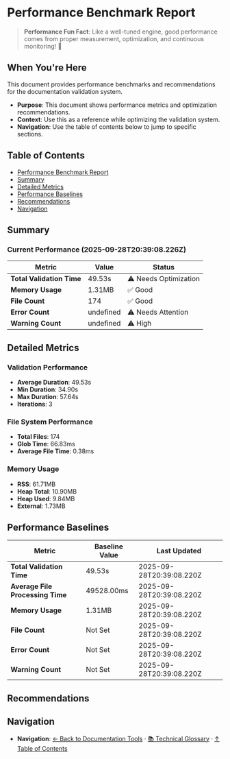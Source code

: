 # Performance Benchmark Report

> **Performance Fun Fact**: Like a well-tuned engine, good performance comes from proper measurement, optimization, and continuous monitoring! 🚀

## When You're Here

This document provides performance benchmarks and recommendations for the documentation validation system.

* **Purpose**: This document shows performance metrics and optimization recommendations.
* **Context**: Use this as a reference while optimizing the validation system.
* **Navigation**: Use the table of contents below to jump to specific sections.

## Table of Contents

* [Performance Benchmark Report](#performance-benchmark-report)
* [Summary](#summary)
* [Detailed Metrics](#detailed-metrics)
* [Performance Baselines](#performance-baselines)
* [Recommendations](#recommendations)
* [Navigation](#navigation)

## Summary

### Current Performance (2025-09-28T20:39:08.226Z)

| Metric | Value | Status |
|--------|-------|--------|
| **Total Validation Time** | 49.53s | ⚠️ Needs Optimization |
| **Memory Usage** | 1.31MB | ✅ Good |
| **File Count** | 174 | ✅ Good |
| **Error Count** | undefined | ⚠️ Needs Attention |
| **Warning Count** | undefined | ⚠️ High |

## Detailed Metrics

### Validation Performance

* **Average Duration**: 49.53s
* **Min Duration**: 34.90s
* **Max Duration**: 57.64s
* **Iterations**: 3

### File System Performance

* **Total Files**: 174
* **Glob Time**: 66.83ms
* **Average File Time**: 0.38ms

### Memory Usage

* **RSS**: 61.71MB
* **Heap Total**: 10.90MB
* **Heap Used**: 9.84MB
* **External**: 1.73MB

## Performance Baselines

| Metric | Baseline Value | Last Updated |
|--------|---------------|--------------|
| **Total Validation Time** | 49.53s | 2025-09-28T20:39:08.220Z |
| **Average File Processing Time** | 49528.00ms | 2025-09-28T20:39:08.220Z |
| **Memory Usage** | 1.31MB | 2025-09-28T20:39:08.220Z |
| **File Count** | Not Set | 2025-09-28T20:39:08.220Z |
| **Error Count** | Not Set | 2025-09-28T20:39:08.220Z |
| **Warning Count** | Not Set | 2025-09-28T20:39:08.220Z |

## Recommendations

## Navigation

* **Navigation**: [← Back to Documentation Tools](../README.md) · [📚 Technical Glossary](../../GLOSSARY.md) · [↑ Table of Contents](#performance-benchmark-report)
